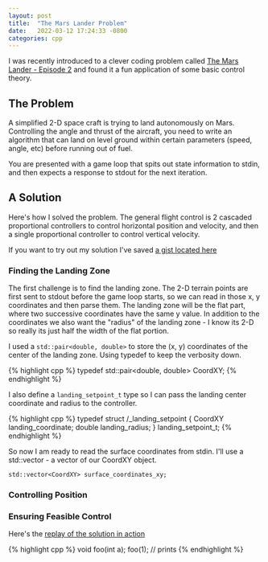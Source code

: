 ```yaml
---
layout: post
title:  "The Mars Lander Problem"
date:   2022-03-12 17:24:33 -0800
categories: cpp
---
```

I was recently introduced to a clever coding problem called [The Mars Lander - Episode 2](https://www.codingame.com/training/medium/mars-lander-episode-2) and found it a fun application of some basic control theory.

## The Problem

A simplified 2-D space craft is trying to land autonomously on Mars.  Controlling the angle and thrust of the aircraft, you need to write an algorithm that can land on level ground within certain parameters (speed, angle, etc) before running out of fuel.

You are presented with a game loop that spits out state information to stdin, and then expects a response to stdout for the next iteration.

## A Solution

Here's how I solved the problem.  The general flight control is 2 cascaded proportional controllers to control horizontal position and velocity, and then a single proportional controller to control vertical velocity.

If you want to try out my solution I've saved [a gist located here](https://gist.github.com/dlwalter/dc3a7119548f71f0a6133030bb3ae219)


### Finding the Landing Zone

The first challenge is to find the landing zone.  The 2-D terrain points are first sent to stdout before the game loop starts, so we can read in those x, y coordinates and then parse them.  The landing zone will be the flat part, where two successive coordinates have the same y value.  In addition to the coordinates we also want the "radius" of the landing zone - I know its 2-D so really its just half the width of the flat portion.

I used a `std::pair<double, double>` to store the (x, y) coordinates of the center of the landing zone.  Using typedef to keep the verbosity down.

{% highlight cpp %}
typedef std::pair<double, double> CoordXY;
{% endhighlight %}

I also define a `landing_setpoint_t` type so I can pass the landing center coordinate and radius to the controller.

{% highlight cpp %}
typedef struct /_landing_setpoint {
    CoordXY landing_coordinate;
    double landing_radius;
} landing_setpoint_t;
{% endhighlight %}

So now I am ready to read the surface coordinates from stdin.  I'll use a std::vector<CoordXY> - a vector of our CoordXY object.

```
std::vector<CoordXY> surface_coordinates_xy;
```

### Controlling Position


### Ensuring Feasible Control


 Here's the [replay of the solution in action](https://www.codingame.com/replay/613172447)


{% highlight cpp %}
void foo(int a);
foo(1);
// prints
{% endhighlight %}

[The Mars Lander Problem]: https://www.codingame.com/training/medium/mars-lander-episode-2
[My Solution]: https://gist.github.com/dlwalter/dc3a7119548f71f0a6133030bb3ae219
[My GitHub]: https://github.com/dlwalter

